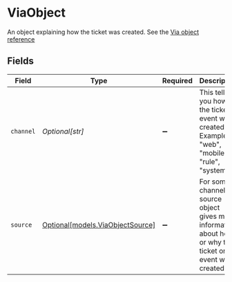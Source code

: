 # ViaObject

An object explaining how the ticket was created. See the [Via object reference](/documentation/ticketing/reference-guides/via-object-reference)



## Fields

| Field                                                                                                      | Type                                                                                                       | Required                                                                                                   | Description                                                                                                |
| ---------------------------------------------------------------------------------------------------------- | ---------------------------------------------------------------------------------------------------------- | ---------------------------------------------------------------------------------------------------------- | ---------------------------------------------------------------------------------------------------------- |
| `channel`                                                                                                  | *Optional[str]*                                                                                            | :heavy_minus_sign:                                                                                         | This tells you how the ticket or event was created. Examples: "web", "mobile", "rule", "system"<br/>       |
| `source`                                                                                                   | [Optional[models.ViaObjectSource]](../models/viaobjectsource.md)                                           | :heavy_minus_sign:                                                                                         | For some channels a source object gives more information about how or why the ticket or event was created<br/> |
